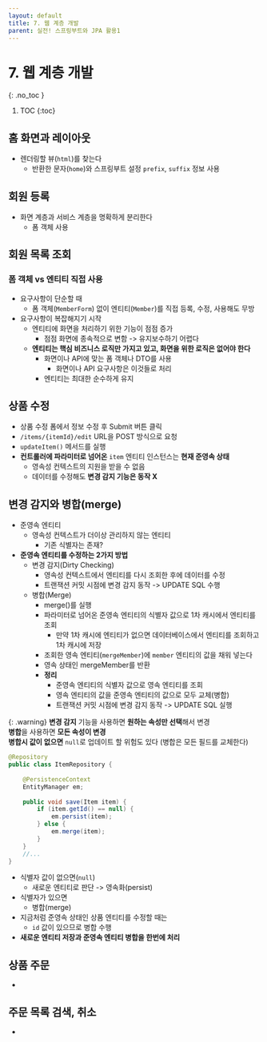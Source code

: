 ```yaml
---
layout: default
title: 7. 웹 계층 개발
parent: 실전! 스프링부트와 JPA 활용1
---
```


# 7. 웹 계층 개발
{: .no_toc }

1. TOC
{:toc}

## 홈 화면과 레이아웃

- 렌더링할 뷰(`html`)를 찾는다
  - 반환한 문자(`home`)와 스프링부트 설정 `prefix`, `suffix` 정보 사용

## 회원 등록

- 화면 계층과 서비스 계층을 명확하게 분리한다
  - 폼 객체 사용

## 회원 목록 조회

### 폼 객체 vs 엔티티 직접 사용

- 요구사항이 단순할 때
  - 폼 객체(`MemberForm`) 없이 엔티티(`Member`)를 직접 등록, 수정, 사용해도 무방
- 요구사항이 복잡해지기 시작
  - 엔티티에 화면을 처리하기 위한 기능이 점점 증가
    - 점점 화면에 종속적으로 변함 -> 유지보수하기 어렵다
  - **엔티티는 핵심 비즈니스 로직만 가지고 있고, 화면을 위한 로직은 없어야 한다**
    - 화면이나 API에 맞는 폼 객체나 DTO를 사용
      - 화면이나 API 요구사항은 이것들로 처리
    - 엔티티는 최대한 순수하게 유지

## 상품 수정

- 상품 수정 폼에서 정보 수정 후 Submit 버튼 클릭
- `/items/{itemId}/edit` URL을 POST 방식으로 요청
- `updateItem()` 메서드를 실행
- **컨트롤러에 파라미터로 넘어온** `item` 엔티티 인스턴스는 **현재 준영속 상태**
  - 영속성 컨텍스트의 지원을 받을 수 없음
  - 데이터를 수정해도 **변경 감지 기능은 동작 X**

## **변경 감지와 병합(merge)**

- 준영속 엔티티
  - 영속성 컨텍스트가 더이상 관리하지 않는 엔티티
    - 기존 식별자는 존재?
- **준영속 엔티티를 수정하는 2가지 방법**
  - 변경 감지(Dirty Checking)
    - 영속성 컨텍스트에서 엔티티를 다시 조회한 후에 데이터를 수정
    - 트랜잭션 커밋 시점에 변경 감지 동작 -> UPDATE SQL 수행
  - 병합(Merge)
    - merge()를 실행
    - 파라미터로 넘어온 준영속 엔티티의 식별자 값으로 1차 캐시에서 엔티티를 조회
      - 만약 1차 캐시에 엔티티가 없으면 데이터베이스에서 엔티티를 조회하고 1차 캐시에 저장
    - 조회한 영속 엔티티(`mergeMember`)에 `member` 엔티티의 값을 채워 넣는다
    - 영속 상태인 mergeMember를 반환
    - **정리**
      - 준영속 엔티티의 식별자 값으로 영속 엔티티를 조회
      - 영속 엔티티의 값을 준영속 엔티티의 값으로 모두 교체(병합)
      - 트랜잭션 커밋 시점에 변경 감지 동작 -> UPDATE SQL 실행

{: .warning}
**변경 감지** 기능을 사용하면 **원하는 속성만 선택**해서 변경  
**병합**을 사용하면 **모든 속성이 변경**  
**병합시 값이 없으면** `null`로 업데이트 할 위험도 있다 (병합은 모든 필드를 교체한다)

```java
@Repository
public class ItemRepository {
    
    @PersistenceContext
    EntityManager em;
    
    public void save(Item item) {
        if (item.getId() == null) {
            em.persist(item);
        } else {
            em.merge(item);
        }
    }
    //...
}
```

- 식별자 값이 없으면(`null`)
  - 새로운 엔티티로 판단 -> 영속화(persist)
- 식별자가 있으면
  - 병합(merge)
- 지금처럼 준영속 상태인 상품 엔티티를 수정할 때는
  - `id` 값이 있으므로 병합 수행
- **새로운 엔티티 저장과 준영속 엔티티 병합을 한번에 처리**

## 상품 주문

- 

## 주문 목록 검색, 취소

- 
